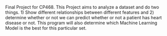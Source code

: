 Final Project for CP468. This Project aims to analyze a dataset and do two things. 1) Show different relationships between different features and 2) determine whether or not we can predict whether or not a patient has heart disease or not. This program will also determine which Machine Learning Model is the best for this particular set. 
